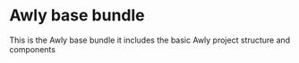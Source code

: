 Awly base bundle
==================================

This is the Awly base bundle it includes the basic Awly project structure and components
